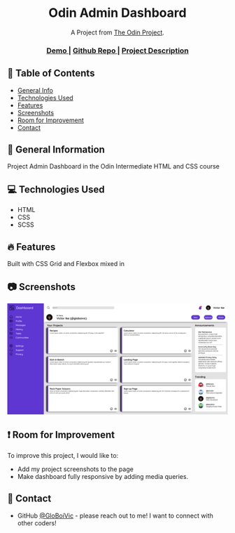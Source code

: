 <h1 align="center">Odin Admin Dashboard</h1>

<div align="center">
   A Project from <a href="https://www.theodinproject.com/" target="_blank">The Odin Project</a>.
</div>

<div align="center">
  <h3>
    <a href="https://globoivic.github.io/Odin-Admin-Dashboard/">
      Demo
    </a>
    <span> | </span>
    <a href="https://github.com/GloBoiVic/Odin-Admin-Dashboard">
      Github Repo
    </a>
    <span> | </span>
    <a href="https://www.theodinproject.com/lessons/node-path-intermediate-html-and-css-admin-dashboard">
      Project Description
    </a>
  </h3>
</div>

## :file_folder: Table of Contents

- [General Info](#general-information)
- [Technologies Used](#technologies-used)
- [Features](#features)
- [Screenshots](#screenshots)
- [Room for Improvement](#room-for-improvement)
- [Contact](#contact)

## :page_facing_up: General Information

Project Admin Dashboard in the Odin Intermediate HTML and CSS course

## :computer: Technologies Used

- HTML
- CSS
- SCSS

## :fire: Features

Built with CSS Grid and Flexbox mixed in

## :camera: Screenshots

![screenshot](assets/images/Dashboard-screenshot.png)

## :heavy_exclamation_mark: Room for Improvement

To improve this project, I would like to:

- Add my project screenshots to the page
- Make dashboard fully responsive by adding media queries.

## :bust_in_silhouette: Contact

- GitHub [@GloBoiVic](https://github.com/vicdatrader) - please reach out to me! I want to connect with other coders!
